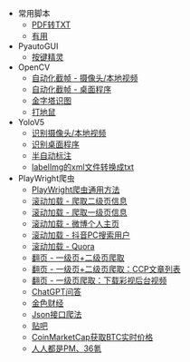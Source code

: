 * 常用脚本
  * [PDF转TXT](Code/Pdf2Txt)
  * [有用](Code/UsefulScript)
* PyautoGUI
  * [按键精灵](Code/Key_Wizard)
* OpenCV
  * [自动化截帧 - 摄像头/本地视频](Code/ScreenShot_Camera_Video.md)
  * [自动化截帧 - 桌面程序](Code/ScreenShot_DesktopApp.md)
  * [金字塔识图](Code/OpenCV_Recognize_Pic_by_change_size.md)
  * [打地鼠](Code/Hit_Moles.md)
* YoloV5
  * [识别摄像头/本地视频](Code/YoloV5_Recognize_Video_Camera.md)
  * [识别桌面程序](Code/YoloV5_Recognize_DesktopApp.md)
  * [半自动标注](Code/YoloV5_automate_label.md)
  * [labelImg的xml文件转换成txt](Code/YoloV5_XML_To_TXT)
* PlayWright爬虫
  * [PlayWright爬虫通用方法](Code/Play_Wright_modules.md)
  * [滚动加载 - 爬取二级页信息](Code/Scroll_SonPage.md)
  * [滚动加载 - 爬取一级页信息](Code/Scroll_TopPage.md)
  * [滚动加载 - 微博个人主页](Code/WeiBo.md)
  * [滚动加载 - 抖音PC搜索用户](Code/DouYin.md)
  * [滚动加载 - Quora](Code/Quora.md)
  * [翻页 - 一级页+二级页爬取](Code/Turn_TopSonPage.md)
  * [翻页 - 一级页+二级页爬取：CCP文章列表](Code/CCP.md)
  * [翻页 - 一级页爬取：下载彩视后台视频](Code/Download_CaiShiXueTang.md)
  * [ChatGPT问答](Code/ChatGPT.md)
  * [金色财经](Code/Jinse.md)
  * [Json接口爬法](Code/JsonCrawler.md)
  * [贴吧](Code/TieBa.md)
  * [CoinMarketCap获取BTC实时价格](Code/CoinMarketCap.md)
  * [人人都是PM、36氪](Code/WSPM.md)
